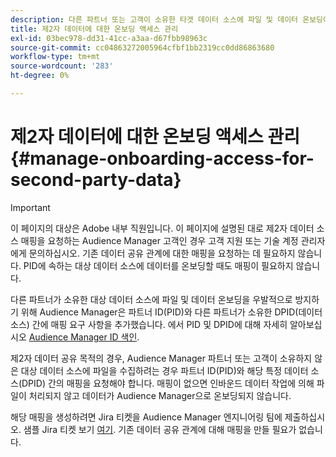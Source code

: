 ```yaml
---
description: 다른 파트너 또는 고객이 소유한 타겟 데이터 소스에 파일 및 데이터 온보딩이 우발되지 않도록 하기 위해 Audience Manager은 파트너 ID(PID)와 다른 파트너가 소유한 데이터 소스 간에 매핑 요구 사항을 추가했습니다.
title: 제2자 데이터에 대한 온보딩 액세스 관리
exl-id: 03bec978-dd31-41cc-a3aa-d67fbb98963c
source-git-commit: cc04863272005964cfbf1bb2319cc0dd86863680
workflow-type: tm+mt
source-wordcount: '283'
ht-degree: 0%

---
```


# 제2자 데이터에 대한 온보딩 액세스 관리 {#manage-onboarding-access-for-second-party-data}

>[!IMPORTANT]
>
> 이 페이지의 대상은 Adobe 내부 직원입니다. 이 페이지에 설명된 대로 제2자 데이터 소스 매핑을 요청하는 Audience Manager 고객인 경우 고객 지원 또는 기술 계정 관리자에게 문의하십시오.
> 기존 데이터 공유 관계에 대한 매핑을 요청하는 데 필요하지 않습니다. PID에 속하는 대상 데이터 소스에 데이터를 온보딩할 때도 매핑이 필요하지 않습니다.

다른 파트너가 소유한 대상 데이터 소스에 파일 및 데이터 온보딩을 우발적으로 방지하기 위해 Audience Manager은 파트너 ID(PID)와 다른 파트너가 소유한 DPID(데이터 소스) 간에 매핑 요구 사항을 추가했습니다. 에서 PID 및 DPID에 대해 자세히 알아보십시오 [Audience Manager ID 색인](https://experienceleague.adobe.com/docs/audience-manager/user-guide/reference/ids-in-aam.html).

제2자 데이터 공유 목적의 경우, Audience Manager 파트너 또는 고객이 소유하지 않은 대상 데이터 소스에 파일을 수집하려는 경우 파트너 ID(PID)와 해당 특정 데이터 소스(DPID) 간의 매핑을 요청해야 합니다. 매핑이 없으면 인바운드 데이터 작업에 의해 파일이 처리되지 않고 데이터가 Audience Manager으로 온보딩되지 않습니다.

해당 매핑을 생성하려면 Jira 티켓을 Audience Manager 엔지니어링 팀에 제출하십시오. 샘플 Jira 티켓 보기 [여기](https://jira.corp.adobe.com/browse/AAM-60353). 기존 데이터 공유 관계에 대해 매핑을 만들 필요가 없습니다.
